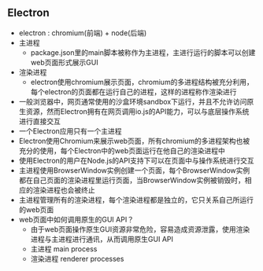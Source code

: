 ## Electron
- electron : chromium(前端) + node(后端)
- 主进程 
    - package.json里的main脚本被称作为主进程，主进行运行的脚本可以创建web页面形式展示GUI
- 渲染进程
    - electron使用chromium展示页面，chromium的多进程结构被充分利用，每个electron的页面都在运行自己的进程，这样的进程称作渲染进行
- 一般浏览器中，网页通常使用的沙盒环境sandbox下运行，并且不允许访问原生资源，然而Electron拥有在网页调用io.js的API能力，可以与底层操作系统进行直接交互
- 一个Electron应用只有一个主进程
- Electron使用Chromium来展示web页面，所有chromium的多进程架构也被充分的使用，每个Electron中的web页面运行在他自己的渲染进程中
- 使用Electron的用户在Node.js的API支持下可以在页面中与操作系统进行交互
- 主进程使用BrowserWindow实例创建一个页面，每个BrowserWindow实例都在自己页面的渲染进程里运行页面，当BrowserWindow实例被销毁时，相应的渲染进程也会被终止
- 主进程管理所有的渲染进程，每个渲染进程都是独立的，它只关系自己所运行的web页面
- web页面中如何调用原生的GUI API？
    - 由于web页面操作原生GUI资源非常危险，容易造成资源泄露，使用渲染进程与主进程进行通讯，从而调用原生GUI API
    - 主进程 main process
    - 渲染进程 renderer processes



